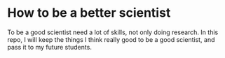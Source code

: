 # How to be a better scientist 

To be a good scientist need a lot of skills, not only doing research. In this repo, I will keep the things I think really good to be a good scientist, and pass it to my future students. 
